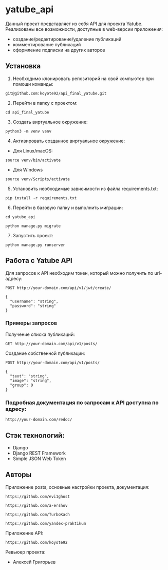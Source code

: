 # yatube_api
Данный проект представляет из себя API для проекта Yatube.
Реализованы все возможности, доступные в web-версии приложения:
- создание/редактирование/удаление публикаций
- комментирование публикаций
- оформление подписки на других авторов

## Установка
1. Необходимо клонировать репозиторий на свой компьютер при помощи команды:
```
git@github.com:koyote92/api_final_yatube.git
```
2. Перейти в папку с проектом:
```
cd api_final_yatube
```
3. Создать виртуальное окружение:
```
python3 -m venv venv
```
4. Активировать созданное виртуальное окружение:
* Для Linux/macOS:
```
source venv/bin/activate
```
* Для Windows
```
source venv/Scripts/activate
```
5. Установить необходимые зависимости из файла requirements.txt:
```
pip install -r requirements.txt
```
6. Перейти в базовую папку и выполнить миграции:
```
cd yatube_api
```
```
python manage.py migrate
```
7. Запустить проект:
```
python manage.py runserver
```

## Работа с Yatube API
Для запросов к API необходим токен, который можно получить по url-адресу:
```
POST http://your-domain.com/api/v1/jwt/create/

{
  "username": "string",
  "password": "string"
}
```
### Примеры запросов #
Получение списка публикаций:
```
GET http://your-domain.com/api/v1/posts/
```
Создание собственной публикации:
```
POST http://your-domain.com/api/v1/posts/

{
  "text": "string",
  "image": "string",
  "group": 0
}
```
### Подробная документация по запросам к API доступна по адресу:
```
http://your-domain.com/redoc/
```
## Стэк технологий:
- Django
- Django REST Framework
- Simple JSON Web Token

## Авторы
Приложение posts, основные настройки проекта, документация:
```
https://github.com/evi1ghost
```
```
https://github.com/a-ershov
```
```
https://github.com/TurboKach
```
```
https://github.com/yandex-praktikum
```
Приложение API:
```
https://github.com/koyote92
```
Ревьюер проекта:
- Алексей Григорьев